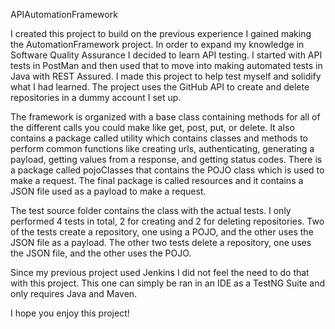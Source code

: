 APIAutomationFramework

I created this project to build on the previous experience I gained making the AutomationFramework project. In order to 
expand my knowledge in Software Quality Assurance I decided to learn API testing. I started with API tests in PostMan
and then used that to move into making automated tests in Java with REST Assured. I made this project to help test myself 
and solidify what I had learned. The project uses the GitHub API to create and delete repositories in a dummy 
account I set up.

The framework is organized with a base class containing methods for all of the different calls you could make like get, post, 
put, or delete. It also contains a package called utility which contains classes and methods to perform common functions
like creating urls, authenticating, generating a payload, getting values from a response, and getting status codes. There is a 
package called pojoClasses that contains the POJO class which is used to make a request. The final package is called
resources and it contains a JSON file used as a payload to make a request. 

The test source folder contains the class with the actual tests. I only performed 4 tests in total, 2 for creating and 2 for deleting
repositories. Two of the tests create a repository, one using a POJO, and the other uses the JSON file as a payload. The other two tests
delete a repository, one uses the JSON file, and the other uses the POJO.

Since my previous project used Jenkins I did not feel the need to do that with this project. This one can simply be ran in an IDE as a 
TestNG Suite and only requires Java and Maven.

I hope you enjoy this project!
